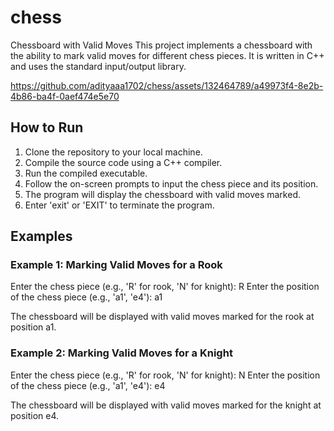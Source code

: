 # chess
Chessboard with Valid Moves
This project implements a chessboard with the ability to mark valid moves for different chess pieces. It is written in C++ and uses the standard input/output library.

https://github.com/adityaaa1702/chess/assets/132464789/a49973f4-8e2b-4b86-ba4f-0aef474e5e70


## How to Run

1. Clone the repository to your local machine.
2. Compile the source code using a C++ compiler.
3. Run the compiled executable.
4. Follow the on-screen prompts to input the chess piece and its position.
5. The program will display the chessboard with valid moves marked.
6. Enter 'exit' or 'EXIT' to terminate the program.


## Examples

### Example 1: Marking Valid Moves for a Rook

Enter the chess piece (e.g., 'R' for rook, 'N' for knight): R
Enter the position of the chess piece (e.g., 'a1', 'e4'): a1

The chessboard will be displayed with valid moves marked for the rook at position a1.

### Example 2: Marking Valid Moves for a Knight

Enter the chess piece (e.g., 'R' for rook, 'N' for knight): N
Enter the position of the chess piece (e.g., 'a1', 'e4'): e4

The chessboard will be displayed with valid moves marked for the knight at position e4.
